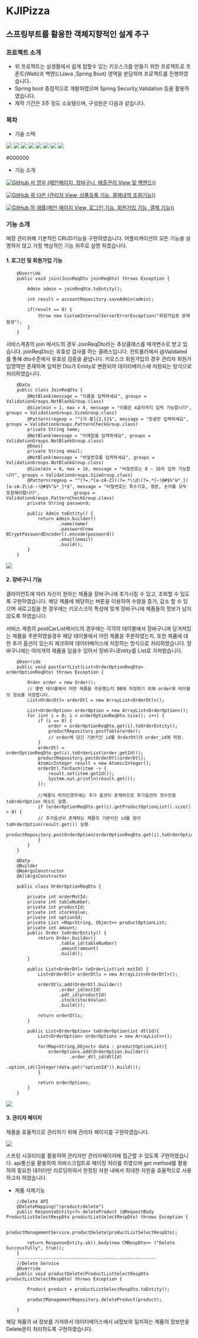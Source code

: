 # KJIPizza
## 스프링부트를 활용한 객체지향적인 설계 추구
### 프로젝트 소개
* 위 프로젝트는 실생활에서 쉽게 접할수 있는 키오스크를 만들기 위한 프로젝트로 프론트(Web)과 백엔드(Java ,Spring Boot) 영역을 분담하여 프로젝트를 진행하였습니다.
* Spring boot 중점적으로 개발하였으며 Spring Security,Validation 등을 활용하였습니다.
* 제작 기간은 3주 정도 소요됐으며, 구성원은 다음과 같습니다.

### 목차

* 기술 스텍

<img src="https://img.shields.io/badge/HTML-E34F26?style=for-the-badge&logo=html&logoColor=white"> <img src="https://img.shields.io/badge/CSS-1572B6?style=for-the-badge&logo=css&logoColor=white"> <img src="https://img.shields.io/badge/JAVASCRIPT-F7DF1E?style=for-the-badge&logo=javascript&logoColor=white"> <img src="https://img.shields.io/badge/VISUAL STUDIO CODE-007ACC?style=for-the-badge&logo=visual studio code&logoColor=white">
<img src="https://img.shields.io/badge/SPRINGBOOT-6DB33F?style=for-the-badge&logo=springboot&logoColor=white"> <img src="https://img.shields.io/badge/MARIA DB-003545?style=for-the-badge&logo=mariadb&logoColor=white"> <img src="https://img.shields.io/badge/INTELLJI IDEA-000000?style=for-the-badge&logo=intellji&logoColor=white"> <img src="https://img.shields.io/badge/APACHE TOMCAT-F8DC75?style=for-the-badge&logo=tomcat&logoColor=white"> 

#000000

* 기능 소개

<a href = "https://github.com/syw1114"><img alt="GitHub" src ="https://img.shields.io/badge/GitHub-181717.svg?&style=for-the-badge&logo=GitHub&logoColor=white"/> 서 영우 (메인페이지, 장바구니, 매출관리 View 및 백엔드)) </a>

<a href = "https://github.com/kwak-daeun"><img alt="GitHub" src ="https://img.shields.io/badge/GitHub-181717.svg?&style=for-the-badge&logo=GitHub&logoColor=white"/> 곽 다은 (관리자 View, 상품등록 기능, 결제내역 조회기능)) </a>

<a href = "https://github.com/hajaeryul"><img alt="GitHub" src ="https://img.shields.io/badge/GitHub-181717.svg?&style=for-the-badge&logo=GitHub&logoColor=white"/> 하 재률(메인 페이지 View, 로그인 기능, 회원가입 기능, 결제 기능)) </a>

### 기능 소개

매장 관리위해 기본적인 CRUD기능을 구현하였습니다. 어플리케이션의 모든 기능을 설명하지 않고 가장 핵심적인 기능 위주로 설명 하겠습니다.

#### 1. 로그인 및 회원가입 기능

```
    @Override
    public void join(JoinReqDto joinReqDto) throws Exception {

        Admin admin = joinReqDto.toEntity();

        int result = accountRepository.saveAdmin(admin);

        if(result == 0) {
            throw new CustomInternalServerErrorException("회원가입중 문제 발생");
        }
    }

```
 서비스계층의 join 메서드의 경우 JoinReqDto라는 추상클래스를 매개변수로 받고 있습니다. 
joinReqDto는 유효성 검사를 하는 클래스입니다. 컨트롤러에서 @Validated를 통해 dto수준에서 유효성 검증을 끝냅니다.
키오스크 회원가입의 경우 관리자 회원가입영역만 존재하며 입력한 Dto가 Entity로 변환되어 데이터베이스에 저장되는 방식으로 처리하였습니다.

```
    @Data
    public class JoinReqDto {
        @NotBlank(message = "이름을 입력하세요", groups = ValidationGroups.NotBlankGroup.class)
        @Size(min = 1, max = 4, message = "이름은 4글자까지 입력 가능합니다", groups = ValidationGroups.SizeGroup.class)
        @Pattern(regexp = "^[가-힇]{2,5}$", message = "한글만 입력하세요", groups = ValidationGroups.PatternCheckGroup.class)
        private String name;
        @NotBlank(message = "이메일을 입력하세요", groups = ValidationGroups.NotBlankGroup.class)
        @Email
        private String email;
        @NotBlank(message = "비밀번호를 입력하세요", groups = ValidationGroups.NotBlankGroup.class)
        @Size(min = 8, max = 16, message = "비밀번호는 8 ~ 16자 입력 가능합니다", groups = ValidationGroups.SizeGroup.class)
        @Pattern(regexp = "^(?=.*[a-zA-Z])(?=.*\\d)(?=.*[~!@#$%^&*_])[a-zA-Z\\d-~!@#$%^&*_]*$", message = "비밀번호는 특수기호, 영문, 숫자를 모두 포함해야합니다",             groups = ValidationGroups.PatternCheckGroup.class)
        private String password;

        public Admin toEntity() {
            return Admin.builder()
                    .name(name)
                    .password(new BCryptPasswordEncoder().encode(password))
                    .email(email)
                    .build();
        }
    }
```

<img src="readme/image/관리자페이지구현.gif">

#### 2. 장바구니 기능
 
 클라이언트에 따라 자신이 원하는 제품을 장바구니에 추가시킬 수 있고, 조회할 수 있도록 구현하였습니다.
해당 제품에 해당하는 버튼을 이용하여 수량을 증가, 감소 할 수 있으며 새로고침을 한 경우에는 키오스크의 특성에 맞게 장바구니에 제품들의 정보가 남지않도록 하였습니다.

서비스 계층의 postCarList메서드의 경우에는 각각의 테이블에서 장바구니에 담겨져있는 제품을 주문하였을경우
해당 테이블에서 어떤 제품을 주문하였는지, 또한 제품에 대한 추가 옵션이 있는지 체크하여 데이터베이스에 저장하는 방식으로 처리하였습니다.
장바구니에는 여러개의 제품을 담을수 있어서 장바구니Entity를 List로 가져왔습니다.

```
    @Override
    public void postCartList(List<OrderOptionReqDto> orderOptionReqDto) throws Exception {
    
        Order order = new Order();
        // 몇번 테이블에서 어떤 제품을 주문했는지 DB에 저정하기 위해 order에 테이블의 정보를 저장합니다.
        List<OrderDtl> orderDtl = new ArrayList<OrderDtl>();

        List<OrderOption> orderOption = new ArrayList<OrderOption>();
        for (int i = 0; i < orderOptionReqDto.size(); i++) {
            if (i == 0) {
                order = orderOptionReqDto.get(i).toOrderEntity();
                productRepository.postTable(order);
                // order에 담긴 기본키인 id를 OrderDtl의 order_id에 저장.
            }
            orderDtl = orderOptionReqDto.get(i).toOrderList(order.getId());
            productRepository.postOrderDtl(orderDtl);
            AtomicInteger result = new AtomicInteger();
            orderDtl.forEach(item -> {
                result.set(item.getId());
                System.out.println(result.get());
            });
            
            //제품이 피자인경우에는 추가 옵션이 존재하므로 추가옵션의 갯수만큼 toOrderOption 메소드 실행.
            if (orderOptionReqDto.get(i).getProductOptionList().size() > 0) {
            // 추가옵션이 존재하는 제품의 기본키인 id를 받아 toOrderOption(result.get()) 실행.
            productRepository.postOrderOption(orderOptionReqDto.get(i).toOrderOption(result.get()));
            }
        }
    }
```

```
    @Data
    @Builder
    @NoArgsConstructor
    @AllArgsConstructor

    public class OrderOptionReqDto {

        private int orderMstId;
        private int tableNumber;
        private int productId;
        private int stockValue;
        private int optionId;
        private List <Map<String, Object>> productOptionList;
        private int amount;
        public Order toOrderEntity() {
            return Order.builder()
                    .table_id(tableNumber)
                    .amount(amount)
                    .build();
        }

        public List<OrderDtl> toOrderList(int mstId) {
            List<OrderDtl> orderDtls = new ArrayList<OrderDtl>();

            orderDtls.add(OrderDtl.builder()
                    .order_id(mstId)
                    .pdt_id(productId)
                    .stock(stockValue)
                    .build());

            return orderDtls;
        }

        public List<OrderOption> toOrderOption(int dtlId){
            List<OrderOption> orderOptions = new ArrayList<>();

            for(Map<String,Object> data : productOptionList){
                orderOptions.add(OrderOption.builder()
                        .order_dtl_id(dtlId)
                        .option_id((Integer)data.get("optionId")).build());
            }

            return orderOptions;
        }
    }

```
<img src="readme/image/장바구니구현.gif">

 
#### 3. 관리자 페이지
 제품을 효율적으로 관리하기 위해 관리자 페이지를 구현하였습니다.
 
<img src="readme/image/카테고리조회.gif">
 
스프링 시큐리티를 활용하여 관리자만 관리자페이지에 접근할 수 있도록 구현하였습니다.
api통신을 활용하여 자바스크립트로 페이징 처리를 하였으며 get method를 활용하여 필요한 데이터만 리로딩하여서 한정된 자원 내에서 최대한 자원을 효율적으로 사용하고자 하였습니다.

* 제품 삭제기능
```
    //Delete API
    @DeleteMapping("/product/delete")
    public ResponseEntity<?> deleteProduct (@RequestBody ProductListSelectRespDto productListSelectRespDto) throws Exception {

        productManagementService.productDelete(productListSelectRespDto);

        return ResponseEntity.ok().body(new CMRespDto<> ("Delete Successfully", true));
    }
    -----------------------------------------------------
    //Delete Service
    @Override
    public void productDelete(ProductListSelectRespDto productListSelectRespDto) throws Exception {

        Product product = productListSelectRespDto.toEntity();

        productManagementRepository.deleteProduct(product);

    }

```
 해당 제품의 id 정보를 가져와서 데이터베이스에서 id정보와 일치하는 제품의 정보만을 Delete문이 처리하도록 구현하였습니다.

